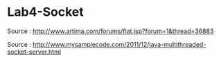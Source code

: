# Lab4-Socket


Source : http://www.artima.com/forums/flat.jsp?forum=1&thread=36883

Source : http://www.mysamplecode.com/2011/12/java-multithreaded-socket-server.html

